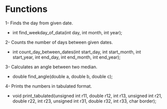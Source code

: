 <h1>Functions</h1>

1- Finds the day from given date. 
- int find_weekday_of_data(int day, int month, int year);  
  
2- Counts the number of days between given dates.  
- int count_day_between_dates(int start_day, int start_month, int start_year, int end_day, int end_month, int end_year);  
  
3- Calculates an angle between two median.  
- double find_angle(double a, double b, double c);  

4- Prints the numbers in tabulated format.  
- void print_tabulated(unsigned int r11, double r12, int r13, 
                     unsigned int r21, double r22, int r23, 
                     unsigned int r31, double r32, int r33, char border);  